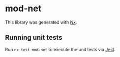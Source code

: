 # mod-net

This library was generated with [Nx](https://nx.dev).

## Running unit tests

Run `nx test mod-net` to execute the unit tests via [Jest](https://jestjs.io).
